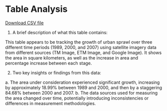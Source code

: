 # Table Analysis
[Download CSV file](PCMC%20Urban%20Sprawl%20Increase%201989%20-%202007.csv)

1. A brief description of what this table contains:

This table appears to be tracking the growth of urban sprawl over three different time periods (1989, 2000, and 2007) using satellite imagery data from different sources (TM Image, ETM Image, and Google Image). It shows the area in square kilometers, as well as the increase in area and percentage increase between each stage.

2. Two key insights or findings from this data:

a. The area under consideration experienced significant growth, increasing by approximately 18.99% between 1989 and 2000, and then by a staggering 84.68% between 2000 and 2007.
b. The data sources used for measuring the area changed over time, potentially introducing inconsistencies or differences in measurement methodologies.
